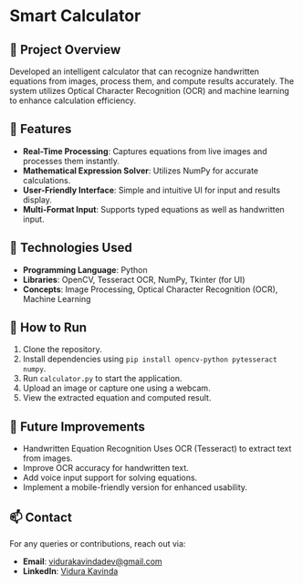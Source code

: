 # Smart Calculator

## 📝 Project Overview
Developed an intelligent calculator that can recognize handwritten equations from images, process them, and compute results accurately. The system utilizes Optical Character Recognition (OCR) and machine learning to enhance calculation efficiency.

## 🔹 Features
- **Real-Time Processing**: Captures equations from live images and processes them instantly.
- **Mathematical Expression Solver**: Utilizes NumPy for accurate calculations.
- **User-Friendly Interface**: Simple and intuitive UI for input and results display.
- **Multi-Format Input**: Supports typed equations as well as handwritten input.

## 📌 Technologies Used
- **Programming Language**: Python
- **Libraries**: OpenCV, Tesseract OCR, NumPy, Tkinter (for UI)
- **Concepts**: Image Processing, Optical Character Recognition (OCR), Machine Learning

## 📂 How to Run
1. Clone the repository.
2. Install dependencies using `pip install opencv-python pytesseract numpy`.
3. Run `calculator.py` to start the application.
4. Upload an image or capture one using a webcam.
5. View the extracted equation and computed result.

## 🚀 Future Improvements
- Handwritten Equation Recognition Uses OCR (Tesseract) to extract text from images.
- Improve OCR accuracy for handwritten text.
- Add voice input support for solving equations.
- Implement a mobile-friendly version for enhanced usability.

## 📫 Contact
For any queries or contributions, reach out via:
- **Email**: [vidurakavindadev@gmail.com](mailto:vidurakavindadev@gmail.com)
- **LinkedIn**: [Vidura Kavinda](https://www.linkedin.com/in/vidura-kavinda-a76b34204/)

